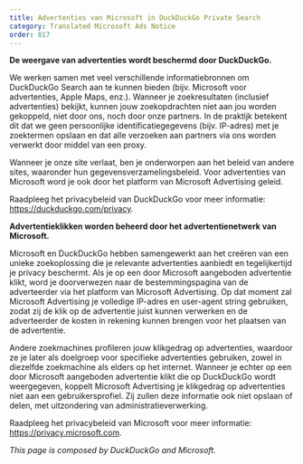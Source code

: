```yaml
---
title: Advertenties van Microsoft in DuckDuckGo Private Search
category: Translated Microsoft Ads Notice
order: 817
---
```


**De weergave van advertenties wordt beschermd door DuckDuckGo.**

We werken samen met veel verschillende informatiebronnen om DuckDuckGo Search aan te kunnen bieden (bijv. Microsoft voor advertenties, Apple Maps, enz.). Wanneer je zoekresultaten (inclusief advertenties) bekijkt, kunnen jouw zoekopdrachten niet aan jou worden gekoppeld, niet door ons, noch door onze partners. In de praktijk betekent dit dat we geen persoonlijke identificatiegegevens (bijv. IP-adres) met je zoektermen opslaan en dat alle verzoeken aan partners via ons worden verwerkt door middel van een proxy.

Wanneer je onze site verlaat, ben je onderworpen aan het beleid van andere sites, waaronder hun gegevensverzamelingsbeleid. Voor advertenties van Microsoft word je ook door het platform van Microsoft Advertising geleid.

Raadpleeg het privacybeleid van DuckDuckGo voor meer informatie: <https://duckduckgo.com/privacy>.

**Advertentieklikken worden beheerd door het advertentienetwerk van Microsoft.**

Microsoft en DuckDuckGo hebben samengewerkt aan het creëren van een unieke zoekoplossing die je relevante advertenties aanbiedt en tegelijkertijd je privacy beschermt. Als je op een door Microsoft aangeboden advertentie klikt, word je doorverwezen naar de bestemmingspagina van de adverteerder via het platform van Microsoft Advertising. Op dat moment zal Microsoft Advertising je volledige IP-adres en user-agent string gebruiken, zodat zij de klik op de advertentie juist kunnen verwerken en de adverteerder de kosten in rekening kunnen brengen voor het plaatsen van de advertentie.

Andere zoekmachines profileren jouw klikgedrag op advertenties, waardoor ze je later als doelgroep voor specifieke advertenties gebruiken, zowel in diezelfde zoekmachine als elders op het internet. Wanneer je echter op een door Microsoft aangeboden advertentie klikt die op DuckDuckGo wordt weergegeven, koppelt Microsoft Advertising je klikgedrag op advertenties niet aan een gebruikersprofiel. Zij zullen deze informatie ook niet opslaan of delen, met uitzondering van administratieverwerking.

Raadpleeg het privacybeleid van Microsoft voor meer informatie: <https://privacy.microsoft.com>.

_This page is composed by DuckDuckGo and Microsoft._
